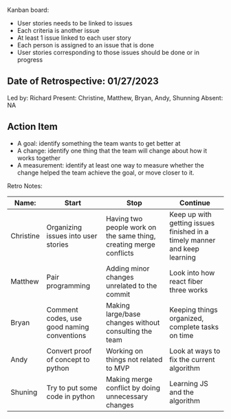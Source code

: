 Kanban board:
- User stories needs to be linked to issues
- Each criteria is another issue
- At least 1 issue linked to each user story
- Each person is assigned to an issue that is done
- User stories corresponding to those issues should be done or in progress

## Date of Retrospective: 01/27/2023

Led by: Richard
Present: Christine, Matthew, Bryan, Andy, Shunning
Absent: NA

## Action Item
- A goal: identify something the team wants to get better at
- A change: identify one thing that the team will change about how it works together
- A measurement: identify at least one way to measure whether the change helped the team achieve the goal, or move closer to it.

Retro Notes:

| Name:     | Start                                      | Stop                                                               | Continue                                                                  |
|-----------|--------------------------------------------|--------------------------------------------------------------------|---------------------------------------------------------------------------|
| Christine | Organizing issues into user stories        | Having two people work on the same thing, creating merge conflicts | Keep up with getting issues finished in a timely manner and keep learning |
| Matthew   | Pair programming                           | Adding minor changes unrelated to the commit                       | Look into how react fiber three works                                     |
| Bryan     | Comment codes, use good naming conventions | Making large/base changes without consulting the team              | Keeping things organized, complete tasks on time                          |
| Andy      | Convert proof of concept to python         | Working on things not related to MVP                               | Look at ways to fix the current algorithm                                 |
| Shuning   | Try to put some code in python             | Making merge conflict by doing unnecessary changes                 | Learning JS and the algorithm                                             |
